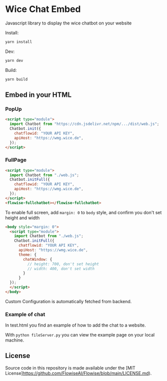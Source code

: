 <!-- markdownlint-disable MD030 -->

# Wice Chat Embed

Javascript library to display the wice chatbot on your website


Install:

```bash
yarn install
```

Dev:

```bash
yarn dev
```

Build:

```bash
yarn build
```

## Embed in your HTML

### PopUp

```html
<script type="module">
  import Chatbot from "https://cdn.jsdelivr.net/npm/.../dist/web.js";
  Chatbot.init({
    chatflowid: "YOUR API KEY",
    apiHost: "https://wmg.wice.de",
  });
</script>
```

### FullPage

```html
<script type="module">
  import Chatbot from "./web.js";
  Chatbot.initFull({
    chatflowid: "YOUR API KEY",
    apiHost: "https://wmg.wice.de",
  });
</script>
<flowise-fullchatbot></flowise-fullchatbot>
```

To enable full screen, add `margin: 0` to <code>body</code> style, and confirm you don't set height and width

```html
<body style="margin: 0">
  <script type="module">
    import Chatbot from "./web.js";
    Chatbot.initFull({
      chatflowid: "YOUR API KEY",
      apiHost: "https://wmg.wice.de",
      theme: {
        chatWindow: {
          // height: 700, don't set height
          // width: 400, don't set width
        }
      }
  });
  </script>
</body>
```
Custom Configuration is automatically fetched from backend.

### Example of chat

In test.html you find an example of how to add the chat to a website.

With `python fileServer.py` you can view the example page on your local machine.

## License

Source code in this repository is made available under the [MIT License]https://github.com/FlowiseAI/Flowise/blob/main/LICENSE.md).
